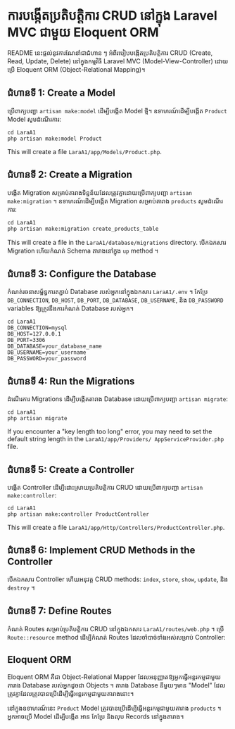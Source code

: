 # ការបង្កើតប្រតិបត្តិការ CRUD នៅក្នុង Laravel MVC ជាមួយ Eloquent ORM

README នេះផ្តល់នូវការណែនាំជាជំហាន ៗ អំពីរបៀបបង្កើតប្រតិបត្តិការ CRUD (Create, Read, Update, Delete) នៅក្នុងកម្មវិធី 
Laravel MVC (Model-View-Controller) ដោយប្រើ Eloquent ORM (Object-Relational Mapping)។

## ជំហានទី 1: Create a Model

ប្រើពាក្យបញ្ជា `artisan make:model` ដើម្បីបង្កើត Model ថ្មី។ ឧទាហរណ៍ដើម្បីបង្កើត `Product` Model សូមដំណើរការ:

```
cd LaraA1
php artisan make:model Product
```

This will create a file `LaraA1/app/Models/Product.php`.

## ជំហានទី 2: Create a Migration

បង្កើត Migration សម្រាប់តារាងទិន្នន័យដែលត្រូវគ្នាដោយប្រើពាក្យបញ្ជា `artisan make:migration` ។ ឧទាហរណ៍ដើម្បីបង្កើត 
Migration សម្រាប់តារាង `products` សូមដំណើរការ:

```
cd LaraA1
php artisan make:migration create_products_table
```

This will create a file in the `LaraA1/database/migrations` directory. បើកឯកសារ Migration ហើយកំណត់ Schema តារាងនៅក្នុង 
`up` method ។

## ជំហានទី 3: Configure the Database

កំណត់រចនាសម្ព័ន្ធការតភ្ជាប់ Database របស់អ្នកនៅក្នុងឯកសារ `LaraA1/.env` ។ កែប្រែ `DB_CONNECTION`, `DB_HOST`, `DB_PORT`, 
`DB_DATABASE`, `DB_USERNAME`, និង `DB_PASSWORD` variables ឱ្យត្រូវនឹងការកំណត់ Database របស់អ្នក។

```
cd LaraA1
DB_CONNECTION=mysql
DB_HOST=127.0.0.1
DB_PORT=3306
DB_DATABASE=your_database_name
DB_USERNAME=your_username
DB_PASSWORD=your_password
```

## ជំហានទី 4: Run the Migrations

ដំណើរការ Migrations ដើម្បីបង្កើតតារាង Database ដោយប្រើពាក្យបញ្ជា `artisan migrate`:

```
cd LaraA1
php artisan migrate
```

If you encounter a "key length too long" error, you may need to set the default string length in the `LaraA1/app/Providers/
AppServiceProvider.php` file.

## ជំហានទី 5: Create a Controller

បង្កើត Controller ដើម្បីដោះស្រាយប្រតិបត្តិការ CRUD ដោយប្រើពាក្យបញ្ជា `artisan make:controller`:

```
cd LaraA1
php artisan make:controller ProductController
```

This will create a file `LaraA1/app/Http/Controllers/ProductController.php`.

## ជំហានទី 6: Implement CRUD Methods in the Controller

បើកឯកសារ Controller ហើយអនុវត្ត CRUD methods: `index`, `store`, `show`, `update`, និង `destroy` ។

## ជំហានទី 7: Define Routes

កំណត់ Routes សម្រាប់ប្រតិបត្តិការ CRUD នៅក្នុងឯកសារ `LaraA1/routes/web.php` ។ ប្រើ `Route::resource` method ដើម្បីកំណត់ 
Routes ដែលចាំបាច់ទាំងអស់សម្រាប់ Controller:

## Eloquent ORM

Eloquent ORM គឺជា Object-Relational Mapper ដែលអនុញ្ញាតឱ្យអ្នកធ្វើអន្តរកម្មជាមួយតារាង Database របស់អ្នកដូចជា Objects ។ 
តារាង Database នីមួយៗមាន "Model" ដែលត្រូវគ្នាដែលត្រូវបានប្រើដើម្បីធ្វើអន្តរកម្មជាមួយតារាងនោះ។

នៅក្នុងឧទាហរណ៍នេះ `Product` Model ត្រូវបានប្រើដើម្បីធ្វើអន្តរកម្មជាមួយតារាង `products` ។ អ្នកអាចប្រើ Model ដើម្បីបង្កើត
 អាន កែប្រែ និងលុប Records នៅក្នុងតារាង។
